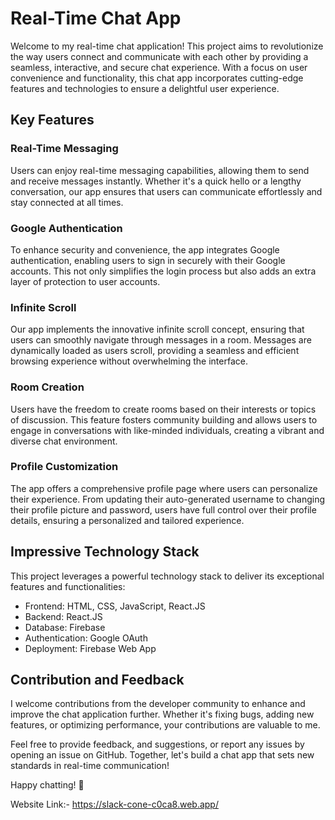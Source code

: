 # Real-Time Chat App

Welcome to my real-time chat application! This project aims to revolutionize the way users connect and communicate with each other by providing a seamless, interactive, and secure chat experience. With a focus on user convenience and functionality, this chat app incorporates cutting-edge features and technologies to ensure a delightful user experience.

## Key Features

### Real-Time Messaging
Users can enjoy real-time messaging capabilities, allowing them to send and receive messages instantly. Whether it's a quick hello or a lengthy conversation, our app ensures that users can communicate effortlessly and stay connected at all times.

### Google Authentication
To enhance security and convenience, the app integrates Google authentication, enabling users to sign in securely with their Google accounts. This not only simplifies the login process but also adds an extra layer of protection to user accounts.

### Infinite Scroll
Our app implements the innovative infinite scroll concept, ensuring that users can smoothly navigate through messages in a room. Messages are dynamically loaded as users scroll, providing a seamless and efficient browsing experience without overwhelming the interface.

### Room Creation
Users have the freedom to create rooms based on their interests or topics of discussion. This feature fosters community building and allows users to engage in conversations with like-minded individuals, creating a vibrant and diverse chat environment.

### Profile Customization
The app offers a comprehensive profile page where users can personalize their experience. From updating their auto-generated username to changing their profile picture and password, users have full control over their profile details, ensuring a personalized and tailored experience.

## Impressive Technology Stack

This project leverages a powerful technology stack to deliver its exceptional features and functionalities:

- Frontend: HTML, CSS, JavaScript, React.JS
- Backend: React.JS
- Database: Firebase 
- Authentication: Google OAuth
- Deployment: Firebase Web App

## Contribution and Feedback

I welcome contributions from the developer community to enhance and improve the chat application further. Whether it's fixing bugs, adding new features, or optimizing performance, your contributions are valuable to me.

Feel free to provide feedback, and suggestions, or report any issues by opening an issue on GitHub. Together, let's build a chat app that sets new standards in real-time communication!

Happy chatting! 🚀


Website Link:- https://slack-cone-c0ca8.web.app/
